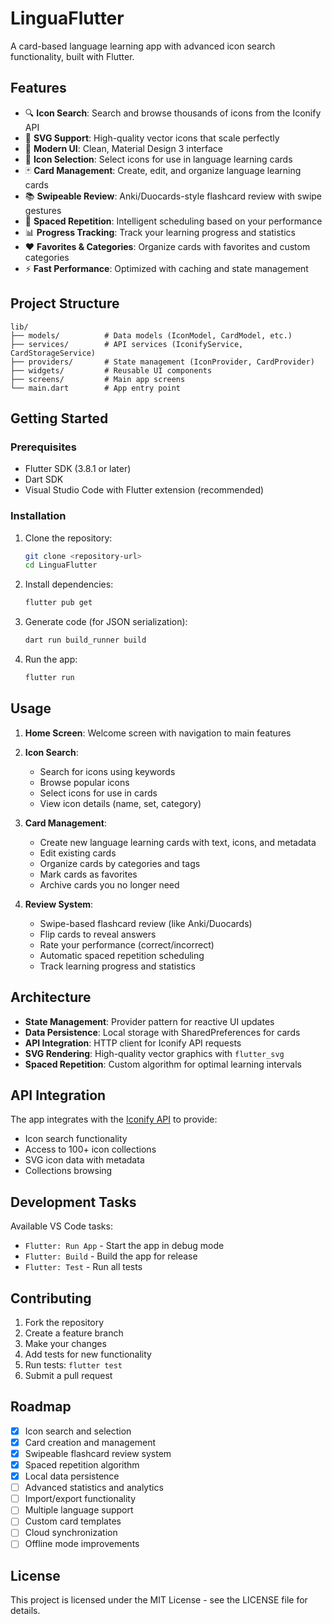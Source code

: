 # LinguaFlutter

A card-based language learning app with advanced icon search functionality, built with Flutter.

## Features

- 🔍 **Icon Search**: Search and browse thousands of icons from the Iconify API
- 🎨 **SVG Support**: High-quality vector icons that scale perfectly
- 📱 **Modern UI**: Clean, Material Design 3 interface
- 🎯 **Icon Selection**: Select icons for use in language learning cards
- 🃏 **Card Management**: Create, edit, and organize language learning cards
- 📚 **Swipeable Review**: Anki/Duocards-style flashcard review with swipe gestures
- 🧠 **Spaced Repetition**: Intelligent scheduling based on your performance
- 📊 **Progress Tracking**: Track your learning progress and statistics
- ❤️ **Favorites & Categories**: Organize cards with favorites and custom categories
- ⚡ **Fast Performance**: Optimized with caching and state management

## Project Structure

```
lib/
├── models/          # Data models (IconModel, CardModel, etc.)
├── services/        # API services (IconifyService, CardStorageService)
├── providers/       # State management (IconProvider, CardProvider)
├── widgets/         # Reusable UI components
├── screens/         # Main app screens
└── main.dart        # App entry point
```

## Getting Started

### Prerequisites

- Flutter SDK (3.8.1 or later)
- Dart SDK
- Visual Studio Code with Flutter extension (recommended)

### Installation

1. Clone the repository:
   ```bash
   git clone <repository-url>
   cd LinguaFlutter
   ```

2. Install dependencies:
   ```bash
   flutter pub get
   ```

3. Generate code (for JSON serialization):
   ```bash
   dart run build_runner build
   ```

4. Run the app:
   ```bash
   flutter run
   ```

## Usage

1. **Home Screen**: Welcome screen with navigation to main features
2. **Icon Search**: 
   - Search for icons using keywords
   - Browse popular icons
   - Select icons for use in cards
   - View icon details (name, set, category)

3. **Card Management**:
   - Create new language learning cards with text, icons, and metadata
   - Edit existing cards
   - Organize cards by categories and tags
   - Mark cards as favorites
   - Archive cards you no longer need

4. **Review System**:
   - Swipe-based flashcard review (like Anki/Duocards)
   - Flip cards to reveal answers
   - Rate your performance (correct/incorrect)
   - Automatic spaced repetition scheduling
   - Track learning progress and statistics

## Architecture

- **State Management**: Provider pattern for reactive UI updates
- **Data Persistence**: Local storage with SharedPreferences for cards
- **API Integration**: HTTP client for Iconify API requests
- **SVG Rendering**: High-quality vector graphics with `flutter_svg`
- **Spaced Repetition**: Custom algorithm for optimal learning intervals

## API Integration

The app integrates with the [Iconify API](https://api.iconify.design/) to provide:
- Icon search functionality
- Access to 100+ icon collections
- SVG icon data with metadata
- Collections browsing

## Development Tasks

Available VS Code tasks:
- `Flutter: Run App` - Start the app in debug mode
- `Flutter: Build` - Build the app for release
- `Flutter: Test` - Run all tests

## Contributing

1. Fork the repository
2. Create a feature branch
3. Make your changes
4. Add tests for new functionality
5. Run tests: `flutter test`
6. Submit a pull request

## Roadmap

- [x] Icon search and selection
- [x] Card creation and management
- [x] Swipeable flashcard review system
- [x] Spaced repetition algorithm
- [x] Local data persistence
- [ ] Advanced statistics and analytics
- [ ] Import/export functionality
- [ ] Multiple language support
- [ ] Custom card templates
- [ ] Cloud synchronization
- [ ] Offline mode improvements

## License

This project is licensed under the MIT License - see the LICENSE file for details.

